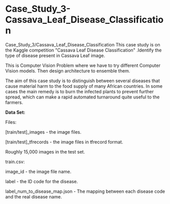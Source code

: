 # Case_Study_3-Cassava_Leaf_Disease_Classification
Case_Study_3/Cassava_Leaf_Disease_Classification
This case study is on the Kaggle competition "Cassava Leaf Disease Classification" .Identify the type of disease present in Cassava Leaf image.

This is Computer Vision Problem where we have to try different Computer Vision models. Then design architecture to ensemble them.

The aim of this case study is to distinguish between several diseases that cause material harm to the food supply of many African countries. In some cases the main remedy is to burn the infected plants to prevent further spread, which can make a rapid automated turnaround quite useful to the farmers.


**Data Set:**

Files:

[train/test]_images - the image files.

[train/test]_tfrecords - the image files in tfrecord format.

Roughly 15,000 images in the test set.

train.csv:

image_id - the image file name.

label - the ID code for the disease.

label_num_to_disease_map.json - The mapping between each disease code and the real disease name.

